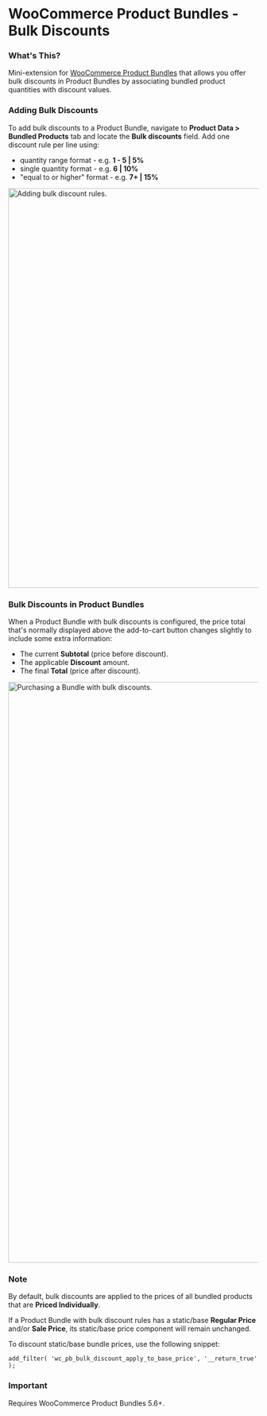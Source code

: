 # WooCommerce Product Bundles - Bulk Discounts

### What's This?

Mini-extension for [WooCommerce Product Bundles](https://woocommerce.com/products/product-bundles/) that allows you offer bulk discounts in Product Bundles by associating bundled product quantities with discount values.

### Adding Bulk Discounts

To add bulk discounts to a Product Bundle, navigate to **Product Data > Bundled Products** tab and locate the **Bulk discounts** field. Add one discount rule per line using:

* quantity range format - e.g. **1 - 5 | 5%**
* single quantity format - e.g. **6 | 10%**
* "equal to or higher" format - e.g. **7+ | 15%**

<img width="804" alt="Adding bulk discount rules." src="https://user-images.githubusercontent.com/1783726/32772873-fecc3c3e-c92f-11e7-96a5-a3626589ea12.png">

### Bulk Discounts in Product Bundles

When a Product Bundle with bulk discounts is configured, the price total that's normally displayed above the add-to-cart button changes slightly to include some extra information:

* The current **Subtotal** (price before discount).
* The applicable **Discount** amount.
* The final **Total** (price after discount).

<img width="1168" alt="Purchasing a Bundle with bulk discounts." src="https://user-images.githubusercontent.com/1783726/32772911-1d0c0bc0-c930-11e7-9bac-8727a7def01f.png">

### Note

By default, bulk discounts are applied to the prices of all bundled products that are **Priced Individually**.

If a Product Bundle with bulk discount rules has a static/base **Regular Price** and/or **Sale Price**, its static/base price component will remain unchanged.

To discount static/base bundle prices, use the following snippet:

`add_filter( 'wc_pb_bulk_discount_apply_to_base_price', '__return_true' );`

### Important

Requires WooCommerce Product Bundles 5.6+.
